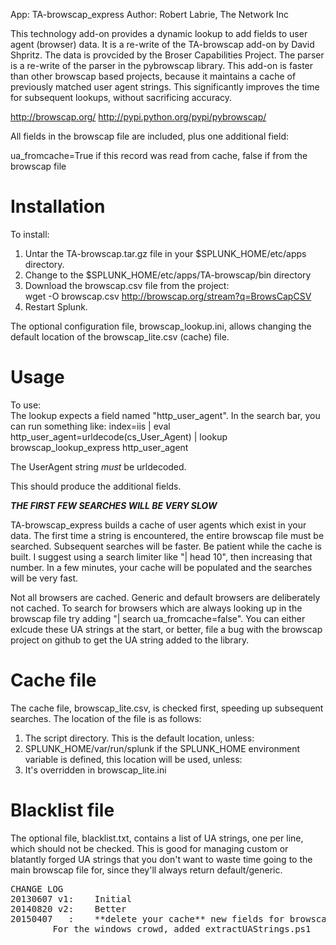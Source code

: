 App: TA-browscap_express
Author: Robert Labrie, The Network Inc

This technology add-on provides a dynamic lookup to add fields to user 
agent (browser) data. It is a re-write of the TA-browscap add-on by
David Shpritz. The data is provcided by the Broser Capabilities Project. The parser is a re-write of the parser in the pybrowscap library. This add-on is faster than other browscap based projects, because it maintains a cache of previously matched user agent strings. This significantly improves the time for subsequent lookups, without sacrificing accuracy.

http://browscap.org/
http://pypi.python.org/pypi/pybrowscap/

All fields in the browscap file are included, plus one additional field:

ua_fromcache=True if this record was read from cache, false if from the browscap file

# Installation #
To install:  
1.  Untar the TA-browscap.tar.gz file in your $SPLUNK_HOME/etc/apps
   directory.  
2.  Change to the $SPLUNK_HOME/etc/apps/TA-browscap/bin directory  
3.  Download the browscap.csv file from the project:  
   wget -O browscap.csv http://browscap.org/stream?q=BrowsCapCSV  
4.  Restart Splunk.

The optional configuration file, browscap_lookup.ini, allows changing the default location of the browscap_lite.csv (cache) file.

# Usage #
To use:  
The lookup expects a field named "http_user_agent". In the search bar,
you can run something like:
index=iis | eval http_user_agent=urldecode(cs_User_Agent) | lookup browscap_lookup_express http_user_agent

The UserAgent string *must* be urldecoded. 

This should produce the additional fields.

***THE FIRST FEW SEARCHES WILL BE VERY SLOW***

TA-browscap_express builds a cache of user agents which exist in your data. The first time a string is encountered, the entire browscap file must be searched. Subsequent searches will be faster. Be patient while the cache is built. I suggest using a search limiter like "| head 10", then increasing that number. In a few minutes, your cache will be populated and the searches will be very fast.

Not all browsers are cached. Generic and default browsers are deliberately not cached. To search for browsers which are always looking up in the browscap file try adding "| search ua_fromcache=false". You can either exlcude these UA strings at the start, or better, file a bug with the browscap project on github to get the UA string added to the library.

# Cache file #
The cache file, browscap_lite.csv, is checked first, speeding up subsequent searches. The location of the file is as follows:
1.  The script directory. This is the default location, unless:
2.  SPLUNK_HOME/var/run/splunk if the SPLUNK_HOME environment variable is defined, this location will be used, unless:
3.  It's overridden in browscap_lite.ini

# Blacklist file #
The optional file, blacklist.txt, contains a list of UA strings, one per line, which should not be checked. This is good for managing custom or blatantly forged UA strings that you don't want to waste time going to the main browscap file for, since they'll always return default/generic.

<pre>
CHANGE LOG  
20130607 v1: 	Initial
20140820 v2:	Better
20150407   :	**delete your cache** new fields for browscap v6001
		For the windows crowd, added extractUAStrings.ps1
</pre>